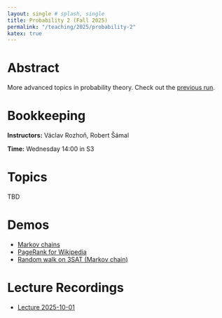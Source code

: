 ```yaml
---
layout: single # splash, single
title: Probability 2 (Fall 2025)
permalink: "/teaching/2025/probability-2"
katex: true
---
```


# Abstract

More advanced topics in probability theory.
Check out the [previous run](https://iuuk.mff.cuni.cz/~samal/vyuka/2425/PSt2/). 

# Bookkeeping

**Instructors:** Václav Rozhoň, Robert Šámal

**Time:** Wednesday 14:00 in S3

# Topics

TBD

# Demos

- [Markov chains](/teaching/markov_chains/)
- [PageRank for Wikipedia](/teaching/pagerank/public/)
 - [Random walk on 3SAT (Markov chain)](/teaching/3sat-random-walk/)

# Lecture Recordings

- [Lecture 2025-10-01](https://kam.mff.cuni.cz/~vasek/video/ZS-2025/prednaska-2025-10-01.mp4)

